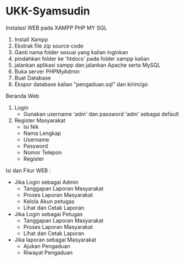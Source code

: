# UKK-Syamsudin

Instalasi WEB pada XAMPP PHP MY SQL

1. Install Xampp
2. Ekstrak file zip source code
3. Ganti nama folder sesuai yang kalian inginkan
4. pindahkan folder ke 'htdocs' pada folder xampp kalian
5. jalankan aplikasi xampp dan jalankan Apache serta MySQL
6. Buka server PHPMyAdmin
7. Buat Database
8. Ekspor database kalian "pengaduan.sql" dan kirim/go

Beranda Web

1. Login
   - Gunakan username 'adm' dan password 'adm' sebagai default
2. Register Masyarakat
   - Isi Nik
   - Nama Lengkap
   - Username
   - Password
   - Nomor Telepon
   - Register
 
Isi dan Fitur WEB :

* Jika Login sebagai Admin
   - Tanggapan Laporan Masyarakat
   - Proses Laporan Masyarakat
   - Kelola Akun petugas
   - Lihat dan Cetak Laporan
 * Jika Login sebagai Petugas
   - Tanggapan Laporan Masyarakat
   - Proses Laporan Masyarakat
   - Lihat dan Cetak Laporan
 * Jika laporan sebagai Masyarakat
   - Ajukan Pengaduan
   - Riwayat Pengaduan
